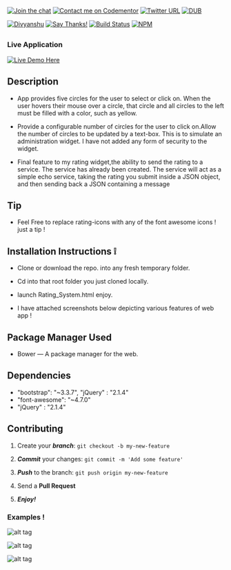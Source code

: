 
[![Join the chat](https://img.shields.io/badge/gitter-join%20chat%20%E2%86%92-brightgreen.svg)](https://gitter.im/divyanshu001)
[![Contact me on Codementor](https://cdn.codementor.io/badges/contact_me_github.svg)](https://www.codementor.io/divyanshurawat?utm_source=github&utm_medium=button&utm_term=divyanshurawat&utm_campaign=github)
[![Twitter URL](https://img.shields.io/twitter/url/http/shields.io.svg?style=social)](https://twitter.com/r46956)
[![DUB](https://img.shields.io/dub/l/vibe-d.svg?style=flat)](#)

[![Divyanshu](https://img.shields.io/badge/divyanshu-owner-brightgreen.svg?style=flat)](http://www.divyanshurawat.in)
[![Say Thanks!](https://img.shields.io/badge/Say%20Thanks-!-1EAEDB.svg)](https://saythanks.io/to/divyanshu-rawat)
[![Build Status](https://travis-ci.org/divyanshu-rawat/JS-Testing.svg?branch=master)](https://travis-ci.org/divyanshu-rawat/JS-Testing)
[![NPM](https://img.shields.io/badge/npm-v3.10.10-blue.svg)](https://www.npmjs.com/package/npm)

##

### Live Application

[![Live Demo Here](https://img.shields.io/badge/website-up-orange.svg)](http://myratingwidget.bitballoon.com/)

##

## Description 

* App provides five circles for the user to select or click on.
  When the user hovers their mouse over a circle, that circle and all circles to the left must be filled with a color, such     as yellow.
  
* Provide a configurable number of circles for the user to click on.Allow the number of circles to be updated by a text-box.
  This is to simulate an administration widget.
  I have not added any form of security to the widget.
  
* Final feature to my rating widget,the ability to send the rating to a service.
  The service has already been created. The service will act as a simple echo service,
  taking the rating you submit inside a JSON object, and then sending back a JSON containing a message

## Tip 

* Feel Free to replace rating-icons with any of the font awesome icons ! just a tip !

## Installation Instructions :grey_exclamation:

* Clone or download the repo. into any fresh temporary folder.

* Cd into that root folder you just cloned locally.

* launch Rating_System.html enjoy. 

* I have attached screenshots below depicting various features of web app !



## Package Manager Used 

* Bower — A package manager for the web.

## Dependencies

*  "bootstrap": "~3.3.7",  "jQuery" : "2.1.4"
*  "font-awesome": "~4.7.0" 
*  "jQuery" : "2.1.4"

## Contributing

1. Create your **_branch_**: `git checkout -b my-new-feature`

2. **_Commit_** your changes: `git commit -m 'Add some feature'`

3. **_Push_** to the branch: `git push origin my-new-feature`

4. Send a **Pull Request**

5. **_Enjoy!_**

### Examples !


![alt tag](https://github.com/divyanshu-rawat/A_Rating_Jquery_Widget/blob/master/examples-img/amazon-icon.png)

![alt tag](https://github.com/divyanshu-rawat/A_Rating_Jquery_Widget/blob/master/examples-img/mozilla-icon.png)

![alt tag](https://github.com/divyanshu-rawat/A_Rating_Jquery_Widget/blob/master/examples-img/apple-icon.png)
